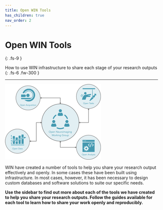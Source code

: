 ```yaml
---
title: Open WIN Tools
has_children: true
nav_order: 2
---
```


# Open WIN Tools
{: .fs-9 }

How to use WIN infrastructure to share each stage of your research outputs
{: .fs-6 .fw-300 }

---

![tools](img/img-onwg-h250.png)

WIN have created a number of tools to help you share your research output effectively and openly. In some cases these have been built using infrastructure. In most cases, however, it has been necessary to design custom databases and software solutions to suite our specific needs.

**Use the sidebar to find out more about each of the tools we have created to help you share your research outputs. Follow the guides available for each tool to learn how to share your work openly and reproducibly.**
